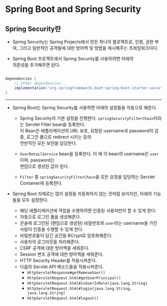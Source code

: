 <h1>Spring Boot and Spring Security</h1>

<h2>Spring Security란</h2>

- Spring Security는 Spring Projects에서 만든 하나의 플로젝트로,
  인증, 권한 부여, 그리고 일반적인 공격들에 대한 방어책 및 방법을 제시해주는 프레임워크이다.

- Spring Boot 프로젝트에서 Spring Security를 사용하려면 아래의  
  의존성을 추가해주면 된다.

```gradle

dependencies {
    // Other dependencies..
    implementation('org.springframework.boot:spring-boot-starter-security')
}
```

<hr/>

- Spring Boot는 Spring Security를 사용하면 아래의 설정들을 자동으로 해준다.

  - Spring Security의 기본 설정을 진행한다. `springSecurityFilterChain`이라는 Servlet Filter bean을 등록한다.  
    이 Bean은 애플리케이션의 URL 보호, 요청된 username과 password의 검증, 로그인 폼으로 redirect 시키는 등의  
    전반적인 모든 보안을 담당한다.

  - `UserDetailService` bean을 등록한다. 이 때 이 bean의 username은 `user`이며, password는  
    랜덤으로 생성된 값이 된다.

  - `Filter` 중 `springSecurityFilterChain`을 모든 요청을 담당하는 Servlet Container에 등록한다.

- Spring Boot 자체로는 많이 설정을 자동화하지 않는 것처럼 보이지만, 아래의 기능들을 모두 설정한다.

  - 해당 애플리케이션에 작업을 수행하려면 인증된 사용자만이 할 수 있게 한다.
  - 자동으로 로그인 폼을 생성해준다.
  - 콘솔에 로그인된 (랜덤으로 생성된) 비밀번호와 `user`라는 username을 가진 사람이 인증을 수행할 수 있게 한다.
  - 비밀번호들이 담긴 공간을 BCrypt로 암호화해준다.
  - 사용자의 로그아웃을 처리해준다.
  - CSRF 공격에 대한 방어책을 세워준다.
  - Session 변조 공격에 대한 방어책을 세워준다.
  - HTTP Security Header를 적용시켜준다.
  - 다음의 Servlet API 메소드들을 적용시켜준다.
    - `HttpServletResponse#getRemoveUser()`
    - `HttpServletRequest.html#getUserPrincipal()`
    - `HttpServletRequest.html#isUserInRole(java.lang.String)`
    - `HttpServletRequest.html#login(java.lang.String, java.lang.String)`
    - `HttpServletRequest.html#logout()`

